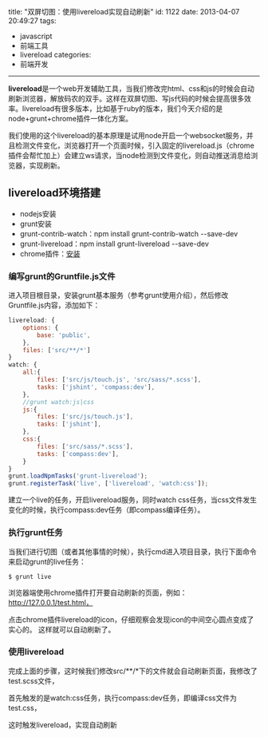 title: "双屏切图：使用livereload实现自动刷新"
id: 1122
date: 2013-04-07 20:49:27
tags:
- javascript
- 前端工具
- livereload
categories:
- 前端开发
---

**livereload**是一个web开发辅助工具，当我们修改完html、css和js的时候会自动刷新浏览器，解放码农的双手。这样在双屏切图、写js代码的时候会提高很多效率。livereload有很多版本，比如基于ruby的版本，我们今天介绍的是node+grunt+chrome插件一体化方案。

我们使用的这个livereload的基本原理是试用node开启一个websocket服务，并且检测文件变化，浏览器打开一个页面时候，引入固定的livereload.js（chrome插件会帮忙加上）会建立ws请求，当node检测到文件变化，则自动推送消息给浏览器，实现刷新。

## livereload环境搭建

* nodejs安装
* grunt安装
* grunt-contrib-watch：npm install grunt-contrib-watch --save-dev
* grunt-livereload：npm install grunt-livereload --save-dev
* chrome插件：[安装](https://chrome.google.com/webstore/detail/livereload/jnihajbhpnppcggbcgedagnkighmdlei)

<!--more-->
### 编写grunt的Gruntfile.js文件

进入项目根目录，安装grunt基本服务（参考grunt使用介绍），然后修改Gruntfile.js内容，添加如下：
```javascript
livereload: {
    options: {
        base: 'public',
    },
    files: ['src/**/*']
}
watch: {
    all:{
        files: ['src/js/touch.js', 'src/sass/*.scss'],
        tasks: ['jshint', 'compass:dev'],
    },
    //grunt watch:js|css
    js:{
        files: ['src/js/touch.js'],
        tasks: ['jshint'],
    },
    css:{
        files: ['src/sass/*.scss'],
        tasks: ['compass:dev'],
    }
}
grunt.loadNpmTasks('grunt-livereload');
grunt.registerTask('live', ['livereload', 'watch:css']);
```
建立一个live的任务，开启livereload服务，同时watch css任务，当css文件发生变化的时候，执行compass:dev任务（即compass编译任务）。

### 执行grunt任务

当我们进行切图（或者其他事情的时候），执行cmd进入项目目录，执行下面命令来启动grunt的live任务：

```shell
$ grunt live
```

浏览器端使用chrome插件打开要自动刷新的页面，例如：http://127.0.0.1/test.html，

点击chrome插件livereload的icon，仔细观察会发现icon的中间空心圆点变成了实心的。 这样就可以自动刷新了。

### 使用livereload

完成上面的步骤，这时候我们修改src/**/*下的文件就会自动刷新页面，我修改了test.scss文件，

首先触发的是watch:css任务，执行compass:dev任务，即编译css文件为test.css，

这时触发livereload，实现自动刷新
